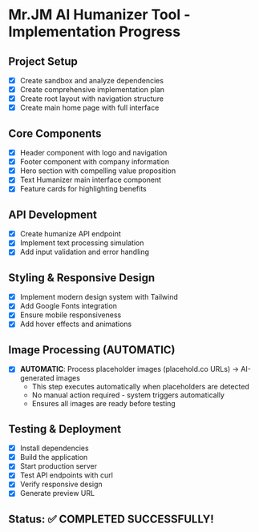 # Mr.JM AI Humanizer Tool - Implementation Progress

## Project Setup
- [x] Create sandbox and analyze dependencies
- [x] Create comprehensive implementation plan
- [x] Create root layout with navigation structure
- [x] Create main home page with full interface

## Core Components
- [x] Header component with logo and navigation
- [x] Footer component with company information
- [x] Hero section with compelling value proposition
- [x] Text Humanizer main interface component
- [x] Feature cards for highlighting benefits

## API Development
- [x] Create humanize API endpoint
- [x] Implement text processing simulation
- [x] Add input validation and error handling

## Styling & Responsive Design
- [x] Implement modern design system with Tailwind
- [x] Add Google Fonts integration
- [x] Ensure mobile responsiveness
- [x] Add hover effects and animations

## Image Processing (AUTOMATIC)
- [x] **AUTOMATIC**: Process placeholder images (placehold.co URLs) → AI-generated images
  - This step executes automatically when placeholders are detected
  - No manual action required - system triggers automatically
  - Ensures all images are ready before testing

## Testing & Deployment
- [x] Install dependencies
- [x] Build the application
- [x] Start production server
- [x] Test API endpoints with curl
- [x] Verify responsive design
- [x] Generate preview URL

## Status: ✅ COMPLETED SUCCESSFULLY!